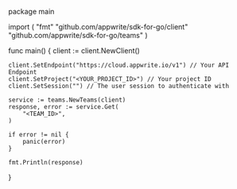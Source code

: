 package main

import (
    "fmt"
    "github.com/appwrite/sdk-for-go/client"
    "github.com/appwrite/sdk-for-go/teams"
)

func main() {
    client := client.NewClient()

    client.SetEndpoint("https://cloud.appwrite.io/v1") // Your API Endpoint
    client.SetProject("<YOUR_PROJECT_ID>") // Your project ID
    client.SetSession("") // The user session to authenticate with

    service := teams.NewTeams(client)
    response, error := service.Get(
        "<TEAM_ID>",
    )

    if error != nil {
        panic(error)
    }

    fmt.Println(response)
}
